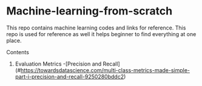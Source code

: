# Machine-learning-from-scratch
This repo contains machine learning codes and links for reference. This repo is used for reference as well it helps beginner to find everything at one place.


Contents
1. Evaluation Metrics
 -[Precision and Recall] (#https://towardsdatascience.com/multi-class-metrics-made-simple-part-i-precision-and-recall-9250280bddc2)

